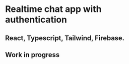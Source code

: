 # Realtime chat app with authentication
## React, Typescript, Tailwind, Firebase. 

## Work in progress
